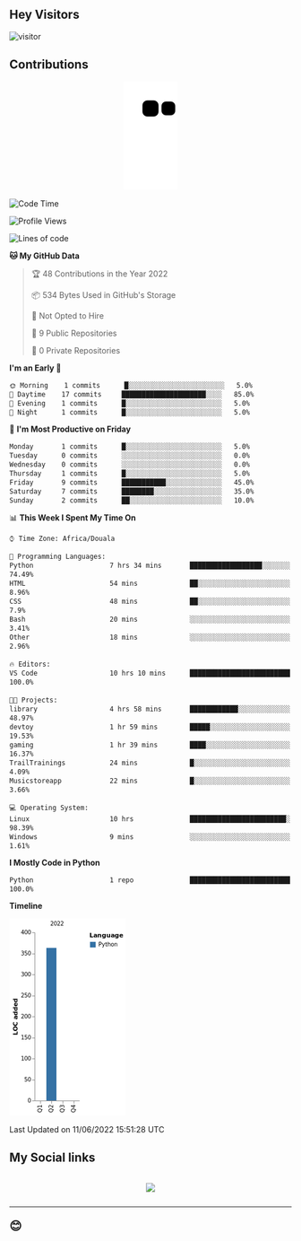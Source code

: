 ## Hey Visitors
![visitor](https://profile-counter.glitch.me/Fotsingboris/count.svg)

## Contributions
<p align="center">
  <img src="https://raw.githubusercontent.com/Fotsingboris/Fotsingboris/output/github-contribution-grid-snake.svg" />
</p>

<!--START_SECTION:waka-->
![Code Time](http://img.shields.io/badge/Code%20Time-0%20secs-blue)

![Profile Views](http://img.shields.io/badge/Profile%20Views-25-blue)

![Lines of code](https://img.shields.io/badge/From%20Hello%20World%20I%27ve%20Written-363%20lines%20of%20code-blue)

**🐱 My GitHub Data** 

> 🏆 48 Contributions in the Year 2022
 > 
> 📦 534 Bytes Used in GitHub's Storage 
 > 
> 🚫 Not Opted to Hire
 > 
> 📜 9 Public Repositories 
 > 
> 🔑 0 Private Repositories  
 > 
**I'm an Early 🐤** 

```text
🌞 Morning    1 commits      █░░░░░░░░░░░░░░░░░░░░░░░░   5.0% 
🌆 Daytime    17 commits     █████████████████████░░░░   85.0% 
🌃 Evening    1 commits      █░░░░░░░░░░░░░░░░░░░░░░░░   5.0% 
🌙 Night      1 commits      █░░░░░░░░░░░░░░░░░░░░░░░░   5.0%

```
📅 **I'm Most Productive on Friday** 

```text
Monday       1 commits      █░░░░░░░░░░░░░░░░░░░░░░░░   5.0% 
Tuesday      0 commits      ░░░░░░░░░░░░░░░░░░░░░░░░░   0.0% 
Wednesday    0 commits      ░░░░░░░░░░░░░░░░░░░░░░░░░   0.0% 
Thursday     1 commits      █░░░░░░░░░░░░░░░░░░░░░░░░   5.0% 
Friday       9 commits      ███████████░░░░░░░░░░░░░░   45.0% 
Saturday     7 commits      ████████░░░░░░░░░░░░░░░░░   35.0% 
Sunday       2 commits      ██░░░░░░░░░░░░░░░░░░░░░░░   10.0%

```


📊 **This Week I Spent My Time On** 

```text
⌚︎ Time Zone: Africa/Douala

💬 Programming Languages: 
Python                   7 hrs 34 mins       ██████████████████░░░░░░░   74.49% 
HTML                     54 mins             ██░░░░░░░░░░░░░░░░░░░░░░░   8.96% 
CSS                      48 mins             ██░░░░░░░░░░░░░░░░░░░░░░░   7.9% 
Bash                     20 mins             ░░░░░░░░░░░░░░░░░░░░░░░░░   3.41% 
Other                    18 mins             ░░░░░░░░░░░░░░░░░░░░░░░░░   2.96%

🔥 Editors: 
VS Code                  10 hrs 10 mins      █████████████████████████   100.0%

🐱‍💻 Projects: 
library                  4 hrs 58 mins       ████████████░░░░░░░░░░░░░   48.97% 
devtoy                   1 hr 59 mins        █████░░░░░░░░░░░░░░░░░░░░   19.53% 
gaming                   1 hr 39 mins        ████░░░░░░░░░░░░░░░░░░░░░   16.37% 
TrailTrainings           24 mins             █░░░░░░░░░░░░░░░░░░░░░░░░   4.09% 
Musicstoreapp            22 mins             █░░░░░░░░░░░░░░░░░░░░░░░░   3.66%

💻 Operating System: 
Linux                    10 hrs              ████████████████████████░   98.39% 
Windows                  9 mins              ░░░░░░░░░░░░░░░░░░░░░░░░░   1.61%

```

**I Mostly Code in Python** 

```text
Python                   1 repo              █████████████████████████   100.0%

```


**Timeline**

![Chart not found](https://raw.githubusercontent.com/Fotsingboris/Fotsingboris/main/charts/bar_graph.png) 


 Last Updated on 11/06/2022 15:51:28 UTC
<!--END_SECTION:waka-->

<h2>My Social links<h2>
<p align="center">
   <a href="https://linkedin.com/in/fotsing-tchoupe"><img src="https://img.shields.io/badge/linkedin-%230077B5.svg?style=for-the-badge&logo=linkedin&logoColor=white"></a>
  </p>
<hr>
😊
